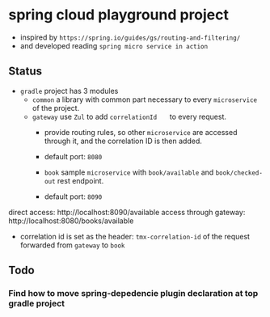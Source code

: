 # spring cloud playground project

- inspired by `https://spring.io/guides/gs/routing-and-filtering/`
- and developed reading `spring micro service in action`

## Status
- `gradle` project has 3 modules
  -  `common` a library with common part necessary to every `microservice` of the project.
  - `gateway` use `Zul` to add `correlationId	` to every request.
    - provide routing rules, so other `microservice` are accessed through it, and the correlation ID is then added.
    - default port: `8080`
    
    - `book` sample `microservice` with `book/available` and `book/checked-out` rest endpoint.
    - default port: `8090`
    
direct access:    				http://localhost:8090/available
access through gateway: 		http://localhost:8080/books/available
- correlation id is set as the header: `tmx-correlation-id` of the request forwarded from `gateway` to `book`


  
  
## Todo

### Find how to move spring-depedencie plugin declaration at top gradle project  